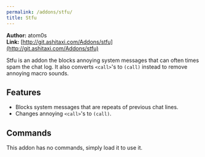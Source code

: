 ```yaml
---
permalink: /addons/stfu/
title: Stfu
---
```


**Author:** atom0s<br/>
**Link:** [http://git.ashitaxi.com/Addons/stfu](http://git.ashitaxi.com/Addons/stfu)

Stfu is an addon the blocks annoying system messages that can often times spam the chat log. It also converts `<call>`'s to `(call)` instead to remove annoying macro sounds.

## Features

  * Blocks system messages that are repeats of previous chat lines.
  * Changes annoying `<call>`'s to `(call)`.

## Commands

This addon has no commands, simply load it to use it.